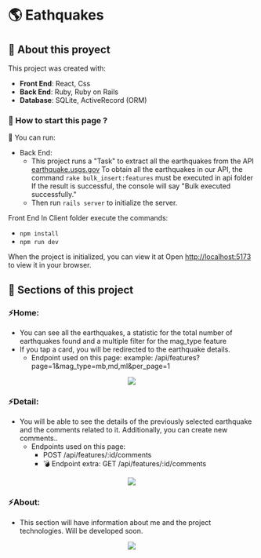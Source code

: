 # 🌎 Eathquakes

## 📌 About this proyect

This project was created with:
- __Front End__: React, Css
- __Back End__: Ruby, Ruby on Rails
- __Database__: SQLite, ActiveRecord (ORM)

### 📌 How to start this page ?

📍 You can run:

- Back End: 
  - This project runs a "Task" to extract all the earthquakes from the API [earthquake.usgs.gov](https://earthquake.usgs.gov/earthquakes/feed/v1.0/summary/all_month.geojson)
  To obtain all the earthquakes in our API, the command `rake bulk_insert:features` must be executed in api folder
  If the result is successful, the console will say "Bulk executed successfully."
  - Then run `rails server` to initialize the server.

Front End
In Client folder execute the commands: 
  - `npm install` 
  - `npm run dev`

When the project is initialized, you can view it at
Open [http://localhost:5173](http://localhost:5173) to view it in your browser.

## 📌 Sections of this project

### ⚡️Home:
- You can see all the earthquakes, a statistic for the total number of earthquakes found and a multiple filter for the mag_type feature
- If you tap a card, you will be redirected to the earthquake details.
  - Endpoint used on this page: example: /api/features?page=1&mag_type=mb,md,ml&per_page=1
<div align="center"> 
    <img align="center" src='.client/src/assets/projectsViews/home.jpeg'></img>
</div>

### ⚡️Detail:
- You will be able to see the details of the previously selected earthquake and the comments related to it. Additionally, you can create new comments..
  - Endpoints used on this page: 
    - POST /api/features/:id/comments
    - 💣 Endpoint extra: GET /api/features/:id/comments
<div align="center"> 
    <img align="center" src='.client/src/assets/projectsViews/detail.jpeg'></img>
</div>

### ⚡️About:
- This section will have information about me and the project technologies. Will be developed soon.
<div align="center"> 
    <img align="center" src='.client/src/assets/projectsViews/about.jpeg'></img>
</div>
